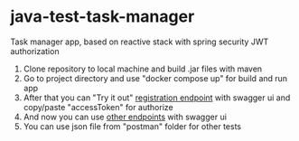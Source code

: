 # java-test-task-manager
Task manager app, based on reactive stack with spring security JWT authorization
1) Clone repository to local machine and build .jar files with maven
2) Go to project directory and use "docker compose up" for build and run app
3) After that you can "Try it out" [registration endpoint](http://localhost:8080/webjars/swagger-ui/index.html#/auth-controller/registration) with swagger ui and copy/paste "accessToken" for authorize
4) And now you can use [other endpoints](http://localhost:8080/swagger-ui) with swagger ui
5) You can use json file from "postman" folder for other tests
